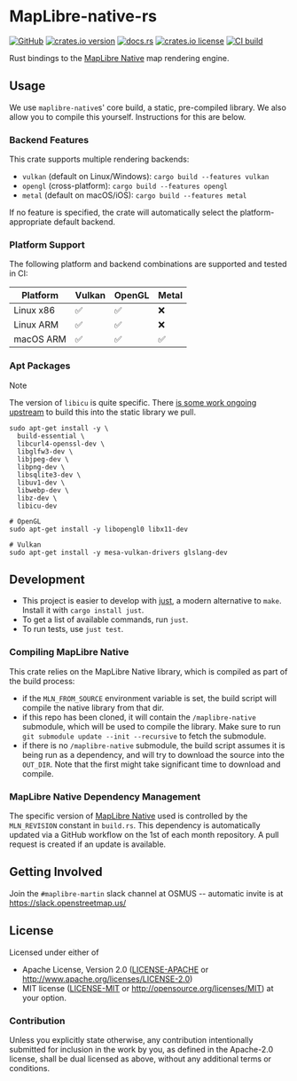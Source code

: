 # MapLibre-native-rs

[![GitHub](https://img.shields.io/badge/github-nyurik/maplibre--native--rs-8da0cb?logo=github)](https://github.com/nyurik/maplibre-native-rs)
[![crates.io version](https://img.shields.io/crates/v/maplibre_native)](https://crates.io/crates/maplibre_native)
[![docs.rs](https://img.shields.io/docsrs/maplibre_native)](https://docs.rs/maplibre_native)
[![crates.io license](https://img.shields.io/crates/l/maplibre_native)](https://github.com/nyurik/maplibre-native-rs/blob/main/LICENSE-APACHE)
[![CI build](https://github.com/nyurik/maplibre-native-rs/actions/workflows/ci.yml/badge.svg)](https://github.com/nyurik/maplibre-native-rs/actions)

Rust bindings to the [MapLibre Native](https://github.com/maplibre/maplibre-native) map rendering engine.

## Usage

We use `maplibre-native`s' core build, a static, pre-compiled library.
We also allow you to compile this yourself. Instructions for this are below.

### Backend Features

This crate supports multiple rendering backends:

- `vulkan` (default on Linux/Windows): `cargo build --features vulkan`
- `opengl` (cross-platform): `cargo build --features opengl`  
- `metal` (default on macOS/iOS): `cargo build --features metal`

If no feature is specified, the crate will automatically select the platform-appropriate default backend.

### Platform Support

The following platform and backend combinations are supported and tested in CI:

| Platform  | Vulkan | OpenGL | Metal |
|-----------|--------|--------|-------|
| Linux x86 | ✅     | ✅     | ❌     |
| Linux ARM | ✅     | ✅     | ❌     |
| macOS ARM | ✅     | ✅     | ✅    |

### Apt Packages

> [!NOTE]
> The version of `libicu` is quite specific.
> There [is some work ongoing upstream](https://github.com/maplibre/maplibre-native/issues/3483) to build this into the static library we pull.

```shell
sudo apt-get install -y \
  build-essential \
  libcurl4-openssl-dev \
  libglfw3-dev \
  libjpeg-dev \
  libpng-dev \
  libsqlite3-dev \
  libuv1-dev \
  libwebp-dev \
  libz-dev \
  libicu-dev

# OpenGL
sudo apt-get install -y libopengl0 libx11-dev

# Vulkan
sudo apt-get install -y mesa-vulkan-drivers glslang-dev
```

## Development

* This project is easier to develop with [just](https://github.com/casey/just#readme), a modern alternative to `make`.
  Install it with `cargo install just`.
* To get a list of available commands, run `just`.
* To run tests, use `just test`.

### Compiling MapLibre Native

This crate relies on the MapLibre Native library, which is compiled as part of the build process:
* if the `MLN_FROM_SOURCE` environment variable is set, the build script will compile the native library from that dir.
* if this repo has been cloned, it will contain the `/maplibre-native` submodule, which will be used to compile the library. Make sure to run `git submodule update --init --recursive` to fetch the submodule.
* if there is no `/maplibre-native` submodule, the build script assumes it is being run as a dependency, and will try to download the source into the `OUT_DIR`.  Note that the first might take significant time to download and compile.

### MapLibre Native Dependency Management

The specific version of [MapLibre Native](https://github.com/maplibre/maplibre-native) used is controlled by the `MLN_REVISION` constant in `build.rs`.
This dependency is automatically updated via a GitHub workflow on the 1st of each month repository.
A pull request is created if an update is available.

## Getting Involved

Join the `#maplibre-martin` slack channel at OSMUS -- automatic invite is at <https://slack.openstreetmap.us/>

## License

Licensed under either of

* Apache License, Version 2.0 ([LICENSE-APACHE](LICENSE-APACHE) or <http://www.apache.org/licenses/LICENSE-2.0>)
* MIT license ([LICENSE-MIT](LICENSE-MIT) or <http://opensource.org/licenses/MIT>)
  at your option.

### Contribution

Unless you explicitly state otherwise, any contribution intentionally
submitted for inclusion in the work by you, as defined in the
Apache-2.0 license, shall be dual licensed as above, without any
additional terms or conditions.
